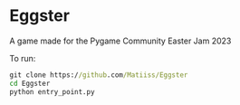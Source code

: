 # Eggster
A game made for the Pygame Community Easter Jam 2023

To run:
```cmd
git clone https://github.com/Matiiss/Eggster
cd Eggster
python entry_point.py
```
